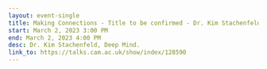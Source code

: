 ```yaml
---
layout: event-single
title: Making Connections - Title to be confirmed - Dr. Kim Stachenfeld, Deep Mind.
start: March 2, 2023 3:00 PM
end: March 2, 2023 4:00 PM
desc: Dr. Kim Stachenfeld, Deep Mind.
link_to: https://talks.cam.ac.uk/show/index/128590
---
```

